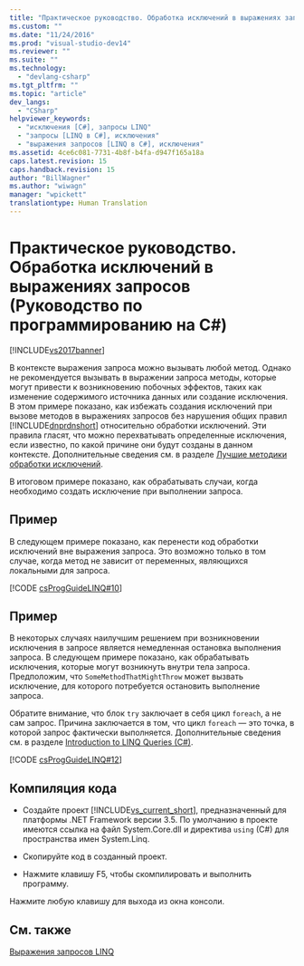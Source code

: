 ```yaml
---
title: "Практическое руководство. Обработка исключений в выражениях запросов (Руководство по программированию на C#) | Microsoft Docs"
ms.custom: ""
ms.date: "11/24/2016"
ms.prod: "visual-studio-dev14"
ms.reviewer: ""
ms.suite: ""
ms.technology: 
  - "devlang-csharp"
ms.tgt_pltfrm: ""
ms.topic: "article"
dev_langs: 
  - "CSharp"
helpviewer_keywords: 
  - "исключения [C#], запросы LINQ"
  - "запросы [LINQ в C#], исключения"
  - "выражения запросов [LINQ в C#], исключения"
ms.assetid: 4ce6c081-7731-4b8f-b4fa-d947f165a18a
caps.latest.revision: 15
caps.handback.revision: 15
author: "BillWagner"
ms.author: "wiwagn"
manager: "wpickett"
translationtype: Human Translation
---
```

# Практическое руководство. Обработка исключений в выражениях запросов (Руководство по программированию на C#)
[!INCLUDE[vs2017banner](../../../csharp/includes/vs2017banner.md)]

В контексте выражения запроса можно вызывать любой метод.  Однако не рекомендуется вызывать в выражении запроса методы, которые могут привести к возникновению побочных эффектов, таких как изменение содержимого источника данных или создание исключения.  В этом примере показано, как избежать создания исключений при вызове методов в выражениях запросов без нарушения общих правил [!INCLUDE[dnprdnshort](../../../csharp/getting-started/includes/dnprdnshort_md.md)] относительно обработки исключений.  Эти правила гласят, что можно перехватывать определенные исключения, если известно, по какой причине они будут созданы в данном контексте.  Дополнительные сведения см. в разделе [Лучшие методики обработки исключений](../Topic/Best%20Practices%20for%20Exceptions.md).  
  
 В итоговом примере показано, как обрабатывать случаи, когда необходимо создать исключение при выполнении запроса.  
  
## Пример  
 В следующем примере показано, как перенести код обработки исключений вне выражения запроса.  Это возможно только в том случае, когда метод не зависит от переменных, являющихся локальными для запроса.  
  
 [!CODE [csProgGuideLINQ#10](../CodeSnippet/VS_Snippets_VBCSharp/csProgGuideLINQ#10)]  
  
## Пример  
 В некоторых случаях наилучшим решением при возникновении исключения в запросе является немедленная остановка выполнения запроса.  В следующем примере показано, как обрабатывать исключения, которые могут возникнуть внутри тела запроса.  Предположим, что `SomeMethodThatMightThrow` может вызвать исключение, для которого потребуется остановить выполнение запроса.  
  
 Обратите внимание, что блок `try` заключает в себя цикл `foreach`, а не сам запрос.  Причина заключается в том, что цикл `foreach` — это точка, в которой запрос фактически выполняется.  Дополнительные сведения см. в разделе [Introduction to LINQ Queries \(C\#\)](../../../csharp/programming-guide/concepts/linq/introduction-to-linq-queries.md).  
  
 [!CODE [csProgGuideLINQ#12](../CodeSnippet/VS_Snippets_VBCSharp/csProgGuideLINQ#12)]  
  
## Компиляция кода  
  
-   Создайте проект [!INCLUDE[vs_current_short](../../../csharp/programming-guide/classes-and-structs/includes/vs_current_short_md.md)], предназначенный для платформы .NET Framework версии 3.5.  По умолчанию в проекте имеются ссылка на файл System.Core.dll и директива `using` \(C\#\) для пространства имен System.Linq.  
  
-   Скопируйте код в созданный проект.  
  
-   Нажмите клавишу F5, чтобы скомпилировать и выполнить программу.  
  
 Нажмите любую клавишу для выхода из окна консоли.  
  
## См. также  
 [Выражения запросов LINQ](../../../csharp/programming-guide/linq-query-expressions/index.md)